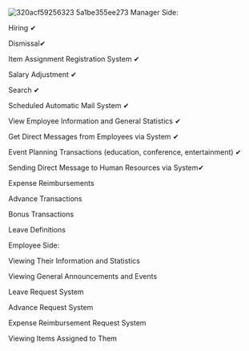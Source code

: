 
![320acf59256323 5a1be355ee273](https://github.com/user-attachments/assets/02696e8e-7f14-4063-a3fc-6ab1923a71a5)
Manager Side:

Hiring ✔

Dismissal✔

Item Assignment Registration System ✔

Salary Adjustment ✔

Search ✔

Scheduled Automatic Mail System ✔

View Employee Information and General Statistics ✔

Get Direct Messages from Employees via System ✔

Event Planning Transactions (education, conference, entertainment) ✔

Sending Direct Message to Human Resources via System✔

Expense Reimbursements

Advance Transactions

Bonus Transactions

Leave Definitions





Employee Side:


Viewing Their Information and Statistics

Viewing General Announcements and Events

Leave Request System

Advance Request System

Expense Reimbursement Request System

Viewing Items Assigned to Them




